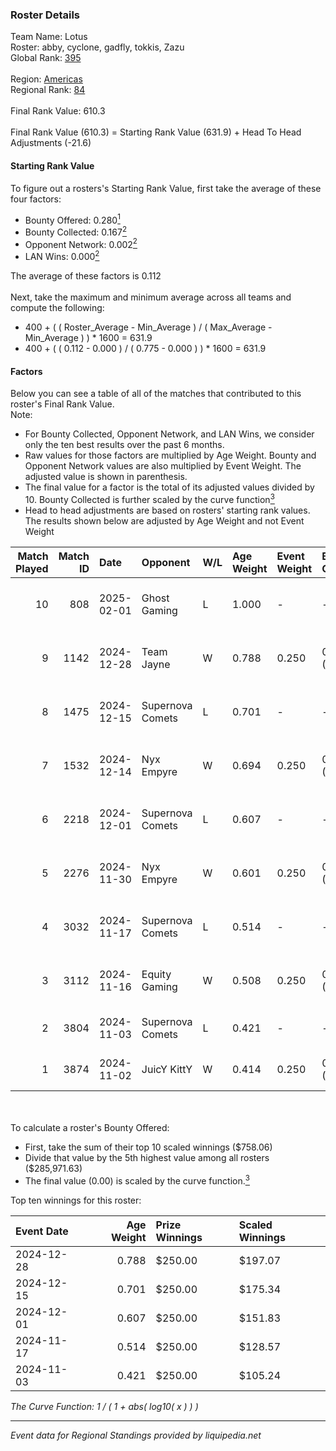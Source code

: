 ### Roster Details<br />
Team Name: Lotus<br />
Roster: abby, cyclone, gadfly, tokkis, Zazu<br />
Global Rank: [395](../../standings_global_2025_02_28.md)<br />
<br />
Region: [Americas]( ../../standings_americas_2025_02_28.md)<br />
Regional Rank: [84]( ../../standings_americas_2025_02_28.md)<br />
<br />
Final Rank Value:  610.3<br />
<br />
Final Rank Value (610.3) = Starting Rank Value (631.9) + Head To Head Adjustments (-21.6)<br />

#### Starting Rank Value<br />
To figure out a rosters's Starting Rank Value, first take the average of these four factors:<br />
- Bounty Offered: 0.280[<sup>1</sup>](#table2)
- Bounty Collected: 0.167[<sup>2</sup>](#table1)
- Opponent Network: 0.002[<sup>2</sup>](#table1)
- LAN Wins: 0.000[<sup>2</sup>](#table1)

The average of these factors is 0.112<br />
<br />
Next, take the maximum and minimum average across all teams and compute the following:<br />
- 400 + ( ( Roster_Average - Min_Average ) / ( Max_Average - Min_Average ) ) * 1600 = 631.9
- 400 + ( ( 0.112 - 0.000 ) / ( 0.775 - 0.000 ) ) * 1600 = 631.9


#### Factors<br />
Below you can see a table of all of the matches that contributed to this roster's Final Rank Value.<br />
Note:<br />

- For Bounty Collected, Opponent Network, and LAN Wins, we consider only the ten best results over the past 6 months.
- Raw values for those factors are multiplied by Age Weight. Bounty and Opponent Network values are also multiplied by Event Weight. The adjusted value is shown in parenthesis.
- The final value for a factor is the total of its adjusted values divided by 10. Bounty Collected is further scaled by the curve function[<sup>3</sup>](#curveFunction)
- Head to head adjustments are based on rosters' starting rank values. The results shown below are adjusted by Age Weight and not Event Weight
<span id="table1"></span><br />


| Match Played | Match ID | Date       | Opponent         | W/L | Age Weight | Event Weight | Bounty Collected | Opponent Network | LAN Wins  | H2H Adj. | Roster                                |
| -: | -: | :- | :- | :- | :- | :- | :- | :- | :- | -: | :- |
|           10 |      808 | 2025-02-01 | Ghost Gaming     | L   | 1.000      | -            | -                | -                | -         |   -20.61 | abby, cyclone, gadfly, tokkis, Zazu   |
|            9 |     1142 | 2024-12-28 | Team Jayne       | W   | 0.788      | 0.250        | 0.000 (0.000)    | 0.000 (0.000)    | 0 (0.000) |     5.37 | abby, cyclone, gadfly, tokkis, Zazu   |
|            8 |     1475 | 2024-12-15 | Supernova Comets | L   | 0.701      | -            | -                | -                | -         |    -7.55 | abby, cyclone, gadfly, tokkis, Zazu   |
|            7 |     1532 | 2024-12-14 | Nyx Empyre       | W   | 0.694      | 0.250        | 0.000 (0.000)    | 0.068 (0.012)    | 0 (0.000) |     7.11 | abby, cyclone, gadfly, tokkis, Zazu   |
|            6 |     2218 | 2024-12-01 | Supernova Comets | L   | 0.607      | -            | -                | -                | -         |    -7.03 | abby, AVA174, milo, tokkis, Zazu      |
|            5 |     2276 | 2024-11-30 | Nyx Empyre       | W   | 0.601      | 0.250        | 0.000 (0.000)    | 0.068 (0.010)    | 0 (0.000) |     6.51 | abby, AVA174, milo, tokkis, Zazu      |
|            4 |     3032 | 2024-11-17 | Supernova Comets | L   | 0.514      | -            | -                | -                | -         |    -6.23 | abby, gadfly, MegaGeese, tokkis, Zazu |
|            3 |     3112 | 2024-11-16 | Equity Gaming    | W   | 0.508      | 0.250        | 0.000 (0.000)    | 0.000 (0.000)    | 0 (0.000) |     3.38 | abby, gadfly, MegaGeese, tokkis, Zazu |
|            2 |     3804 | 2024-11-03 | Supernova Comets | L   | 0.421      | -            | -                | -                | -         |    -5.35 | abby, Fawx, gadfly, tokkis, Zazu      |
|            1 |     3874 | 2024-11-02 | JuicY KittY      | W   | 0.414      | 0.250        | 0.000 (0.000)    | 0.000 (0.000)    | 0 (0.000) |     2.78 | abby, Fawx, gadfly, tokkis, Zazu      |

<br />
<span id="table2"></span><br />
To calculate a roster's Bounty Offered:<br />

- First, take the sum of their top 10 scaled winnings ($758.06)
- Divide that value by the 5th highest value among all rosters ($285,971.63)
- The final value (0.00) is scaled by the curve function.[<sup>3</sup>](#curveFunction)

Top ten winnings for this roster:<br />

| Event Date | Age Weight | Prize Winnings | Scaled Winnings |
| :- | -: | :- | :- |
| 2024-12-28 |      0.788 | $250.00        | $197.07         |
| 2024-12-15 |      0.701 | $250.00        | $175.34         |
| 2024-12-01 |      0.607 | $250.00        | $151.83         |
| 2024-11-17 |      0.514 | $250.00        | $128.57         |
| 2024-11-03 |      0.421 | $250.00        | $105.24         |


<span id="curveFunction"></span>_The Curve Function: 1 / ( 1 + abs( log10( x ) ) )_<br />

---
_Event data for Regional Standings provided by liquipedia.net_<br />
